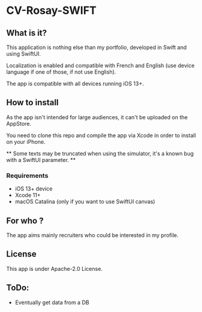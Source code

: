 # CV-Rosay-SWIFT

## What is it?

This application is nothing else than my portfolio, developed in Swift and using SwiftUI.

Localization is enabled and compatible with French and English (use device language if one of those, if not use English).

The app is compatible with all devices running iOS 13+.

## How to install 

As the app isn't intended for large audiences, it can't be uploaded on the AppStore.

You need to clone this repo and compile the app via Xcode in order to install on your iPhone.

** Some texts may be truncated when using the simulator, it's a known bug with a SwiftUI parameter. **

### Requirements

* iOS 13+ device 
* Xcode 11+
* macOS Catalina (only if you want to use SwiftUI canvas)

## For who ?

The app aims mainly recruiters who could be interested in my profile.

## License

This app is under Apache-2.0 License.

## ToDo:

* Eventually get data from a DB

